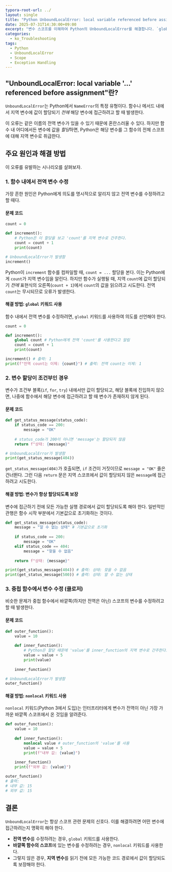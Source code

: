 ```yaml
---
typora-root-url: ../
layout: single
title: "Python UnboundLocalError: local variable referenced before assignment 해결 방법"
date: 2025-07-31T14:30:00+09:00
excerpt: "변수 스코프를 이해하여 Python의 UnboundLocalError를 해결합니다. `global` 및 `nonlocal` 키워드를 사용하거나, 변수가 접근되기 전에 항상 함수 스코프 내에서 값이 할당되도록 하는 방법을 배웁니다."
categories:
  - ko_Troubleshooting
tags:
  - Python
  - UnboundLocalError
  - Scope
  - Exception Handling
---
```


## "UnboundLocalError: local variable '...' referenced before assignment"란?

`UnboundLocalError`는 Python에서 `NameError`의 특정 유형이다. 함수나 메서드 내에서 지역 변수에 값이 할당되기 *전에* 해당 변수에 접근하려고 할 때 발생한다.

이 오류는 같은 이름의 전역 변수가 있을 수 있기 때문에 혼란스러울 수 있다. 하지만 함수 내 어디에서든 변수에 값을 *할당*하면, Python은 해당 변수를 그 함수의 전체 스코프에 대해 지역 변수로 취급한다.

## 주요 원인과 해결 방법

이 오류를 유발하는 시나리오를 살펴보자.

### 1. 함수 내에서 전역 변수 수정

가장 흔한 원인은 Python에게 의도를 명시적으로 알리지 않고 전역 변수를 수정하려고 할 때다.

#### 문제 코드

```python
count = 0

def increment():
    # Python은 이 할당을 보고 'count'를 지역 변수로 간주한다.
    count = count + 1
    print(count)

# UnboundLocalError가 발생함
increment()
```

Python이 `increment` 함수를 컴파일할 때, `count = ...` 할당을 본다. 이는 Python에게 `count`가 지역 변수임을 알린다. 하지만 함수가 실행될 때, 지역 `count`에 값이 할당되기 *전에* 표현식의 오른쪽(`count + 1`)에서 `count`의 값을 읽으려고 시도한다. 전역 `count`는 무시되므로 오류가 발생한다.

#### 해결 방법: `global` 키워드 사용

함수 내에서 전역 변수를 수정하려면, `global` 키워드를 사용하여 의도를 선언해야 한다.

```python
count = 0

def increment():
    global count # Python에게 전역 'count'를 사용한다고 알림
    count = count + 1
    print(count)

increment() # 출력: 1
print(f"전역 count는 이제: {count}") # 출력: 전역 count는 이제: 1
```

### 2. 변수 할당이 조건부인 경우

변수가 조건부 블록(`if`, `for`, `try`) 내에서만 값이 할당되고, 해당 블록에 진입하지 않으면, 나중에 함수에서 해당 변수에 접근하려고 할 때 변수가 존재하지 않게 된다.

#### 문제 코드

```python
def get_status_message(status_code):
    if status_code == 200:
        message = "OK"
    
    # status_code가 200이 아니면 'message'는 할당되지 않음
    return f"상태: {message}"

# UnboundLocalError가 발생함
print(get_status_message(404))
```

`get_status_message(404)`가 호출되면, `if` 조건이 거짓이므로 `message = "OK"` 줄은 건너뛴다. 그런 다음 `return` 문은 지역 스코프에서 값이 할당되지 않은 `message`에 접근하려고 시도한다.

#### 해결 방법: 변수가 항상 할당되도록 보장

변수에 접근하기 전에 모든 가능한 실행 경로에서 값이 할당되도록 해야 한다. 일반적인 관행은 함수 시작 부분에서 기본값으로 초기화하는 것이다.

```python
def get_status_message(status_code):
    message = "알 수 없는 상태" # 기본값으로 초기화
    
    if status_code == 200:
        message = "OK"
    elif status_code == 404:
        message = "찾을 수 없음"
    
    return f"상태: {message}"

print(get_status_message(404)) # 출력: 상태: 찾을 수 없음
print(get_status_message(500)) # 출력: 상태: 알 수 없는 상태
```

### 3. 중첩 함수에서 변수 수정 (클로저)

비슷한 문제가 중첩 함수에서 바깥쪽(하지만 전역은 아닌) 스코프의 변수를 수정하려고 할 때 발생한다.

#### 문제 코드

```python
def outer_function():
    value = 10
    
    def inner_function():
        # Python은 할당 때문에 'value'를 inner_function의 지역 변수로 간주한다.
        value = value + 5
        print(value)
        
    inner_function()

# UnboundLocalError가 발생함
outer_function()
```

#### 해결 방법: `nonlocal` 키워드 사용

`nonlocal` 키워드(Python 3에서 도입)는 인터프리터에게 변수가 전역이 아닌 가장 가까운 바깥쪽 스코프에서 온 것임을 알려준다.

```python
def outer_function():
    value = 10
    
    def inner_function():
        nonlocal value # outer_function의 'value'를 사용
        value = value + 5
        print(f"내부 값: {value}")
        
    inner_function()
    print(f"외부 값: {value}")

outer_function()
# 출력:
# 내부 값: 15
# 외부 값: 15
```

## 결론

`UnboundLocalError`는 항상 스코프 관련 문제의 신호다. 이를 해결하려면 어떤 변수에 접근하려는지 명확히 해야 한다.
*   **전역 변수**를 수정하려는 경우, `global` 키워드를 사용한다.
*   **바깥쪽 함수의 스코프**에 있는 변수를 수정하려는 경우, `nonlocal` 키워드를 사용한다.
*   그렇지 않은 경우, **지역 변수**를 읽기 전에 모든 가능한 코드 경로에서 값이 할당되도록 보장해야 한다.
